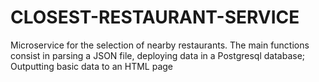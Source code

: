 # CLOSEST-RESTAURANT-SERVICE

Microservice for the selection of nearby restaurants. The main functions consist in parsing a JSON file, deploying data in a Postgresql database; Outputting basic data to an HTML page
